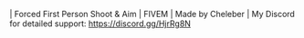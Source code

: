 | Forced First Person Shoot & Aim 
| FIVEM 
| Made by Cheleber 
| My Discord for detailed support: https://discord.gg/HjrRg8N
